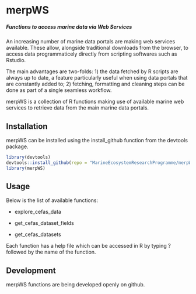 merpWS
================

<!-- README.md is generated from README.Rmd. Please edit that file -->

##### Functions to access marine data via Web Services

An increasing number of marine data portals are making web services available. These allow, alongside traditional downloads from the browser, to access data programmaticely directly from scripting softwares such as Rstudio.

The main advantages are two-folds: 1) the data fetched by R scripts are always up to date, a feature particularly useful when using data portals that are constantly added to; 2) fetching, formatting and cleaning steps can be done as part of a single seamless workflow.

merpWS is a collection of R functions making use of available marine web services to retrieve data from the main marine data portals.

Installation
------------

merpWS can be installed using the install\_github function from the devtools package.

``` r
library(devtools)
devtools::install_github(repo = "MarineEcosystemResearchProgramme/merpWS")
library(merpWS)
```

Usage
-----

Below is the list of available functions:
+ explore\_cefas\_data

-   get\_cefas\_dataset\_fields

-   get\_cefas\_datasets

Each function has a help file which can be accessed in R by typing ? followed by the name of the function.

Development
-----------

merpWS functions are being developed openly on github.
